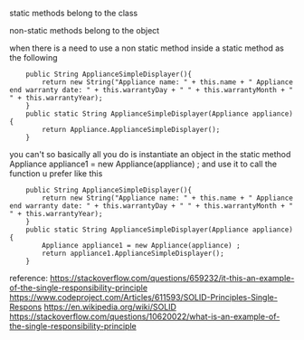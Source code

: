 static methods belong to the class

non-static methods belong to the object

when there is a need to use a non static method inside a static method as the following

        public String ApplianceSimpleDisplayer(){
            return new String("Appliance name: " + this.name + " Appliance end warranty date: " + this.warrantyDay + " " + this.warrantyMonth + " " + this.warrantyYear);
        }
        public static String ApplianceSimpleDisplayer(Appliance appliance){
            return Appliance.ApplianceSimpleDisplayer();
        }

you can't so basically all you do is instantiate an object in the static method
    Appliance appliance1 = new Appliance(appliance) ;
and use it to call the function u prefer like this

        public String ApplianceSimpleDisplayer(){
            return new String("Appliance name: " + this.name + " Appliance end warranty date: " + this.warrantyDay + " " + this.warrantyMonth + " " + this.warrantyYear);
        }
        public static String ApplianceSimpleDisplayer(Appliance appliance){
            Appliance appliance1 = new Appliance(appliance) ;
            return appliance1.ApplianceSimpleDisplayer();
        }

reference: https://stackoverflow.com/questions/659232/it-this-an-example-of-the-single-responsibility-principle
https://www.codeproject.com/Articles/611593/SOLID-Principles-Single-Respons
https://en.wikipedia.org/wiki/SOLID
https://stackoverflow.com/questions/10620022/what-is-an-example-of-the-single-responsibility-principle

